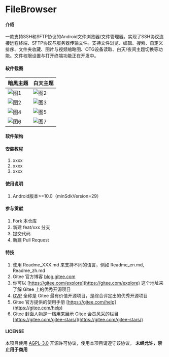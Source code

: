 # FileBrowser

#### 介绍

一款支持SSH和SFTP协议的Android文件浏览器/文件管理器。实现了SSH协议连接远程终端、SFTP协议与服务器传输文件。支持文件浏览、编辑、搜索、自定义排序、文件夹收藏、图片与视频缩略图、OTG设备读取、白天/夜间主题切换等功能。文件权限设置与打开终端功能正在开发中。

#### 软件截图

|暗黑主题|白天主题|
|---|---|
|![图1](https://gitee.com/jerry-ojk/file-browser/raw/master/Screenshots/Screenshot_2021-02-26-15-56-40-495_jerry.filebrowser.debug.jpg)|![图2](https://gitee.com/jerry-ojk/file-browser/raw/master/Screenshots/Screenshot_2021-02-26-15-57-44-949_jerry.filebrowser.debug.jpg)|
|![图2](https://gitee.com/jerry-ojk/file-browser/raw/master/Screenshots/Screenshot_2021-02-26-15-55-45-575_jerry.filebrowser.debug.jpg)|![图3](https://gitee.com/jerry-ojk/file-browser/raw/master/Screenshots/Screenshot_2021-02-26-15-57-55-225_jerry.filebrowser.debug.jpg)|
|![图4](https://gitee.com/jerry-ojk/file-browser/raw/master/Screenshots/Screenshot_2021-02-26-15-55-41-466_jerry.filebrowser.debug.jpg)|![图5](https://gitee.com/jerry-ojk/file-browser/raw/master/Screenshots/Screenshot_2021-02-26-15-58-10-526_jerry.filebrowser.debug.jpg)|
|![图6](https://gitee.com/jerry-ojk/file-browser/raw/master/Screenshots/Screenshot_2021-02-27-16-18-22-846_jerry.filebrowser.debug.jpg)|![图7](https://gitee.com/jerry-ojk/file-browser/raw/master/Screenshots/Screenshot_2021-02-26-15-58-30-146_jerry.filebrowser.debug.jpg)|

#### 软件架构

#### 安装教程

1. xxxx
2. xxxx
3. xxxx

#### 使用说明

1. Android版本>=10.0（minSdkVersion=29）

#### 参与贡献

1. Fork 本仓库
2. 新建 feat/xxx 分支
3. 提交代码
4. 新建 Pull Request

#### 特技

1. 使用 Readme\_XXX.md 来支持不同的语言，例如 Readme\_en.md, Readme\_zh.md
2. Gitee 官方博客 [blog.gitee.com](https://blog.gitee.com)
3. 你可以 [https://gitee.com/explore](https://gitee.com/explore) 这个地址来了解 Gitee 上的优秀开源项目
4. [GVP](https://gitee.com/gvp) 全称是 Gitee 最有价值开源项目，是综合评定出的优秀开源项目
5. Gitee 官方提供的使用手册 [https://gitee.com/help](https://gitee.com/help)
6. Gitee 封面人物是一档用来展示 Gitee 会员风采的栏目 [https://gitee.com/gitee-stars/](https://gitee.com/gitee-stars/)

#### LICENSE

本项目使用 [AGPL-3.0](LICENSE) 开源许可协议，使用本项目请遵守该协议。
**未经允许，禁止用于商用**